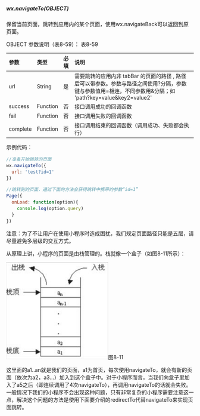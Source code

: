 ##### wx.navigateTo(OBJECT)

保留当前页面，跳转到应用内的某个页面，使用wx.navigateBack可以返回到原页面。

OBJECT 参数说明（表8-59）：
表8-59

| 参数 | 类型 | 必填 | 说明 |
| :--- | :--- | :--- | :--- |
|url	|String	|是	|需要跳转的应用内非 tabBar 的页面的路径 , 路径后可以带参数。参数与路径之间使用?分隔，参数键与参数值用=相连，不同参数用&分隔；如 'path?key=value&key2=value2'|
|success	|Function	|否	|接口调用成功的回调函数|
|fail	|Function	|否	|接口调用失败的回调函数|
|complete	|Function	|否	|接口调用结束的回调函数（调用成功、失败都会执行）|

示例代码：
```js
//准备开始跳转的页面
wx.navigateTo({
  url: 'test?id=1'
})
```
```js
//跳转到的页面，通过下面的方法会获得跳转中携带的参数“id=1”
Page({
  onLoad: function(option){
    console.log(option.query)
  }
})
```

注意：为了不让用户在使用小程序时造成困扰，我们规定页面路径只能是五层，请尽量避免多层级的交互方式。

从原理上讲，小程序的页面是由栈管理的。栈就像一个盒子（如图8-11所示）：

![](/assets/8-11.png)图8-11

这里面的a1..an就是我们的页面，a1为首页，每次使用navigateTo，就会有新的页面（依次为a2，a3...）加入到这个盒子中。对于小程序而言，当我们向盒子里加入了a5之后（即连续调用了4次navigateTo），再调用navigateTo的话就会失败。一般情况下我们的小程序不会出现这种问题，只有非常复杂的小程序需要注意这一点，解决这个问题的方法是使用下面要介绍的redirectTo代替navigateTo来实现页面跳转。